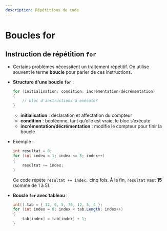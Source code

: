 ```yaml
---
description: Répétitions de code
---
```


# Boucles for

## Instruction de répétition `for`

   * Certains problèmes nécessitent un traitement répétitif.
     On utilise souvent le terme **boucle** pour parler de ces instructions.
   * **Structure d'une boucle `for`** :

     ```csharp
     for (initialisation; condition; incrémentation/décrémentation)
     {
         // bloc d'instructions à exécuter
     }
     ```

     * **initialisation** : déclaration et affectation du compteur
     * **condition** : booléenne, tant qu’elle est vraie, le bloc s’exécute
     * **incrémentation/décrémentation** : modifie le compteur pour finir la boucle
   * Exemple :

     ```csharp
     int resultat = 0;
     for (int index = 1; index <= 5; index++)
     {
         resultat += index;
     }
     ```

     Ce code répète `resultat += index;` cinq fois.
     À la fin, `resultat` vaut **15** (somme de 1 à 5).
   * **Boucle `for` avec tableau** :

     ```csharp
     int[] tab = { 12, 0, 5, 76, 12, 5, 4 };
     for (int index = 0; index < tab.Length; index++)
     {
         tab[index] = tab[index] + 1;
     }
     ```
